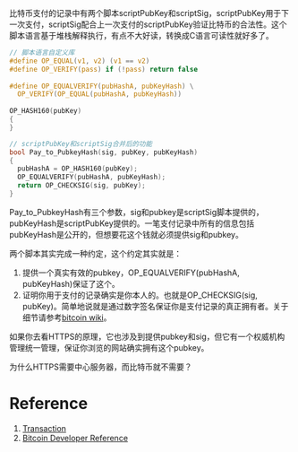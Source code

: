 
比特币支付的记录中有两个脚本scriptPubKey和scriptSig，scriptPubKey用于下一次支付，scriptSig配合上一次支付的scriptPubKey验证比特币的合法性。这个脚本语言基于堆栈解释执行，有点不大好读，转换成C语言可读性就好多了。


```C
// 脚本语言自定义库
#define OP_EQUAL(v1, v2) (v1 == v2) 
#define OP_VERIFY(pass) if (!pass) return false 
  
#define OP_EQUALVERIFY(pubHashA, pubKeyHash) \
  OP_VERIFY(OP_EQUAL(pubHashA, pubKeyHash))
  
OP_HASH160(pubKey)
{
}
```

```C
// scriptPubKey和scriptSig合并后的功能
bool Pay_to_PubkeyHash(sig, pubKey, pubKeyHash)
{
  pubHashA = OP_HASH160(pubKey);
  OP_EQUALVERIFY(pubHashA, pubKeyHash);
  return OP_CHECKSIG(sig, pubKey);
}
```

Pay_to_PubkeyHash有三个参数，sig和pubkey是scriptSig脚本提供的，pubKeyHash是scriptPubKey提供的。一笔支付记录中所有的信息包括pubKeyHash是公开的，但想要花这个钱就必须提供sig和pubkey。

两个脚本其实完成一种约定，这个约定其实就是：

1. 提供一个真实有效的pubkey，OP_EQUALVERIFY(pubHashA, pubKeyHash)保证了这个。
2. 证明你用于支付的记录确实是你本人的。也就是OP_CHECKSIG(sig, pubKey)。简单地说就是通过数字签名保证你是支付记录的真正拥有者。关于细节请参考[bitcoin wiki](https://en.bitcoin.it/wiki/OP_CHECKSIG)。

如果你去看HTTPS的原理，它也涉及到提供pubkey和sig，但它有一个权威机构管理统一管理，保证你浏览的网站确实拥有这个pubkey。

为什么HTTPS需要中心服务器，而比特币就不需要？

# Reference
1. [Transaction](https://en.bitcoin.it/wiki/Transaction)
2. [Bitcoin Developer Reference](https://bitcoin.org/en/developer-reference)

